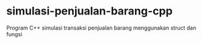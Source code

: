 # simulasi-penjualan-barang-cpp
Program C++ simulasi transaksi penjualan barang menggunakan struct dan fungsi
